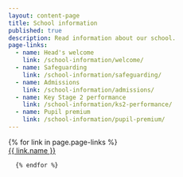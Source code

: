 ```yaml
---
layout: content-page
title: School information
published: true
description: Read information about our school.
page-links:
  - name: Head's welcome
    link: /school-information/welcome/
  - name: Safeguarding
    link: /school-information/safeguarding/
  - name: Admissions
    link: /school-information/admissions/
  - name: Key Stage 2 performance
    link: /school-information/ks2-performance/
  - name: Pupil premium
    link: /school-information/pupil-premium/
---
```


<div class="container pt-2">

  <div class="row">
      {% for link in page.page-links %}
      <div class="col-lg-4 col-md-6 col-sm-12 mb-4">
          <a data-i18n="{{ page.title | slugify }}_{{ link.name | slugify }}_button" href="{{ link.link }}" class="btn btn-primary btn-lg btn-block" role="link">{{ link.name }}</a>
      </div>

      {% endfor %}

  </div>

</div>